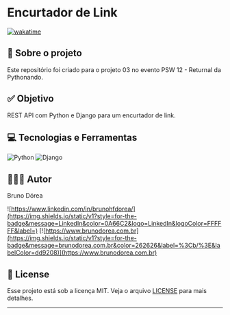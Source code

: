 # Encurtador de Link

[![wakatime](https://wakatime.com/badge/user/68660678-6b86-4b78-98df-f5f41a37e1bc/project/68769f46-9f8f-44b8-a664-0471ae292520.svg)](https://wakatime.com/badge/user/68660678-6b86-4b78-98df-f5f41a37e1bc/project/68769f46-9f8f-44b8-a664-0471ae292520)

## 💼 Sobre o projeto

Este repositório foi criado para o projeto 03 no evento PSW 12 - Returnal da Pythonando.

## ✅ Objetivo

REST API com Python e Django para um encurtador de link.

## 💻 Tecnologias e Ferramentas

![Python](https://img.shields.io/static/v1?style=for-the-badge&message=Python&color=3776AB&logo=Python&logoColor=FFFFFF&label=)
![Django](https://img.shields.io/static/v1?style=for-the-badge&message=Django&color=092E20&logo=Django&logoColor=FFFFFF&label=)


## 👨🏽‍💻 Autor

Bruno Dórea

![https://www.linkedin.com/in/brunohfdorea/](https://img.shields.io/static/v1?style=for-the-badge&message=LinkedIn&color=0A66C2&logo=LinkedIn&logoColor=FFFFFF&label=)
[![https://www.brunodorea.com.br](https://img.shields.io/static/v1?style=for-the-badge&message=brunodorea.com.br&color=262626&label=%3Cb/%3E&labelColor=dd9208)](https://www.brunodorea.com.br)

## 📝 License

Esse projeto está sob a licença MIT. Veja o arquivo [LICENSE](LICENSE) para mais detalhes.

---
